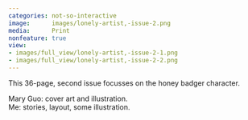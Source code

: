 ```yaml
---
categories: not-so-interactive
image:      images/lonely-artist,-issue-2.png
media:      Print
nonfeature: true
view:
- images/full_view/lonely-artist,-issue-2-1.png
- images/full_view/lonely-artist,-issue-2-2.png
---
```

This 36-page, second issue focusses on the honey badger character.

Mary Guo: cover art and illustration.  
Me: stories, layout, some illustration.
